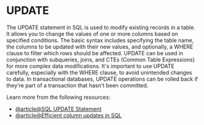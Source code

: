 # UPDATE

The UPDATE statement in SQL is used to modify existing records in a table. It allows you to change the values of one or more columns based on specified conditions. The basic syntax includes specifying the table name, the columns to be updated with their new values, and optionally, a WHERE clause to filter which rows should be affected. UPDATE can be used in conjunction with subqueries, joins, and CTEs (Common Table Expressions) for more complex data modifications. It's important to use UPDATE carefully, especially with the WHERE clause, to avoid unintended changes to data. In transactional databases, UPDATE operations can be rolled back if they're part of a transaction that hasn't been committed.

Learn more from the following resources:

- [@article@SQL UPDATE Statement](https://www.w3schools.com/sql/sql_update.asp)
- [@article@Efficient column updates in SQL](https://www.atlassian.com/data/sql/how-to-update-a-column-based-on-a-filter-of-another-column)
